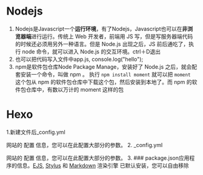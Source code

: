# Nodejs
1. Nodejs是Javascript一个**运行环境**，有了Nodejs，Javascript也可以在**非浏览器端**进行运行。传统上 Web 开发者，前端用 JS 写，但是写服务器端代码的时候还必须用另外一种语言。但是 Node.js 出现之后，JS 前后通吃了，执行 node 命令，就可以进入 Node.js 的交互环境。ctrl＋D退出
2. 也可以把代码写入文件中app.js,
console.log("hello");
3. npm是软件包仓库Node Package Manage，安装好了 Node.js 之后，就会配套安装一个命令，叫做 npm 。
执行 `npm install moment` 就可以把 `moment` 这个包从 npm 的软件包仓库中下载这个包，然后安装到本地了。而 npm 的软件包仓库中，有数以万计的 moment 这样的包
# Hexo
1.新建文件后_config.yml

网站的 配置 信息，您可以在此配置大部分的参数。
2. _config.yml

网站的 配置 信息，您可以在此配置大部分的参数。
3. ### package.json应用程序的信息。[EJS](https://ejs.co/), [Stylus](http://learnboost.github.io/stylus/) 和 [Markdown](http://daringfireball.net/projects/markdown/) 渲染引擎 已默认安装，您可以自由移除
